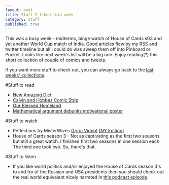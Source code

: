 ```yaml
---
layout: post
title: Stuff I liked this week
category: stuff
published: true
---    
```

This was a busy week -  midterms, binge watch of House of Cards s03 and yet another World Cup match of India. Good articles flew by my RSS and twitter timeline but all I could do was sweep them off into Pinboard or Pocket. Looks like next week's list will be a big one. Enjoy reading(?) this short collection of couple of comics and tweets.       

If you want more stuff to check out, you can always go back to the [last weeks' collections](http://hetus.net/Stuff-I-Liked-This-Week.html).
  
#Stuff to read   
- [New Amazing Diet](http://buttersafe.com/2015/03/03/new-amazing-diet/)  
- [Calvin and Hobbes Comic Strip](http://www.gocomics.com/calvinandhobbes/2015/03/03/)  
- [Our Blessed Homeland](https://twitter.com/tomgauld/status/571994690289061888/photo/1)  
- [Mathematical argument debunks motivational poster](https://twitter.com/mathemaniac/status/572004820795576320/photo/1)        

#Stuff to watch
- Reflections by MisterWives [(Lyric Video)](https://www.youtube.com/watch?v=epk1Uc-yLi4) [(NY Edition)](https://www.youtube.com/watch?v=IuEkqldx9e4)    
- House of Cards season 3 - Not as captivating as the first two seasons but still a great watch. I finished first two seasons in one session each. The third one took two. So, there's that.  
   
#Stuff to listen  
- If you like world politics and/or enjoyed the House of Cards season 3's  to and fro of the Russian and USA presidents then you should check out the real world equivalent nicely narrated in [this podcast episode](http://www.dancarlin.com/product/common-sense-288-re-heating-cold-war).   
